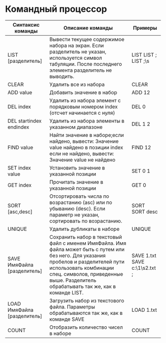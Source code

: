 # Командный процессор

|Синтаксис команды|Описание команды|Примеры|
|---|---|---|
|LIST [разделитель]|Вывести текущее содержимое набора на экран. Если разделитель не указан, используется символ табуляции. После последнего элемента разделитель не выводить.| LIST LIST ; LIST ;\s|
|CLEAR|Удалить все из набора|CLEAR|
|ADD value|Добавить значение в набор|ADD 12|
|DEL index|Удалить из набора элемент с порядковым номером index (отсчет начинается с нуля)|DEL 0|
|DEL startindex endindex|Удалить из набора элементы в указанном диапазоне|DEL 1 2|
|FIND value|Найти значение в наборе;если найдено, вывести: Значение value найдено в позиции index если не найдено, вывести: Значение value не найдено|FIND 12|
|SET index value|Установить значение в указанной позиции|SET 0 1|
|GET index|Прочитать значение в указанной позиции|GET 0|
|SORT [asc,desc]|Отсортировать числа по возрастанию (asc) или по убыванию (desc). Если параметр не указан, сортировать по возрастанию.|SORT SORT desc|
|UNIQUE|Удалить дубликаты в наборе|UNIQUE|
|SAVE ИмяФайла [разделитель]|Сохранить набор в текстовый файл с именем ИмяФайла. Имя файла может быть с путем или без него. Для указания пробелов и разделителей пути использовать комбинации спец. символов, приведенные выше. Разделитель обрабатывать так же, как в команде LIST.|SAVE 1.txt SAVE c:\\1\s2.txt ;|
|LOAD ИмяФайла [разделитель]|Загрузить набор из текстового файла. Параметры обрабатываются так же, как в команде SAVE|LOAD 1.txt|
|COUNT|Отобразить количество чисел в наборе|COUNT|

